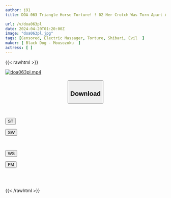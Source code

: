 ```yaml
---
author: j91
title: DOA-063 Triangle Horse Torture! ! 02 Her Crotch Was Torn Apart And She Screamed As She Hit The Crack! Women Who Can't Resist The Stimulation That Goes All The Way To Heaven

url: /v/doa063pl
date: 2024-04-20T01:20:00Z
image: "doa063pl.jpg"
tags: [Censored, Electric Massager, Torture, Shibari, Evil	]
maker: [ Black Dog - Mousozoku  ]
actress: [ ]
---
```



{{< rawhtml >}}

<div class="video" data-videoid="qx7kQV32Ozhzeol">
    <a href="javascript:;">
        <img src="/v/doa063pl/doa063pl.jpg" width="WIDTH" height="HEIGHT" alt="doa063pl.mp4" loading="lazy">
    </a>
</div>

<script type="text/javascript" src="https://j91.asia/asset/on-demand-st.js"></script>

<br>
  <link rel="stylesheet" href="https://j91.asia/asset/bs5.css">
  
  <center>
  <button class="btn btn-primary" type="button" data-bs-toggle="collapse" data-bs-target=".multi-collapse" aria-expanded="false" aria-controls="multiCollapseExample1 multiCollapseExample2"><h2>Download</h2></button></center>
</p>
<div class="row">
  <div class="col">
    <div class="collapse multi-collapse" id="multiCollapseExample1">
      <div class="card card-body">
	      	      <br>
<div class="buttons">  
<p><a href="https://streamtape.to/v/qx7kQV32Ozhzeol" target="_blank"><button class="btn-hover color-3"><i class="fa fa-download"></i> ST</button></a></p>
<p><a href="https://asnwish.com/31edbzie012v" target="_blank"><button class="btn-hover color-2"><i class="fa fa-download"></i> SW</button></a></p></div>
    </div>
  </div>
</div>
  <div class="col">
    <div class="collapse multi-collapse" id="multiCollapseExample2">
      <div class="card card-body">
	      <br>
<div class="buttons">
<p><a href="https://wolfstream.tv/35gy1xc4q9x4"><button class="btn-hover color-9"><i class="fa fa-download"></i> WS</button></a></p>
<p><a href="https://filemoon.sx/d/25xtid7qqyod"><button class="btn-hover color-8"><i class="fa fa-download"></i> FM</button></a></p></div>
<br><br>
      </div>
    </div>
  </div>
</div>

{{< /rawhtml >}}